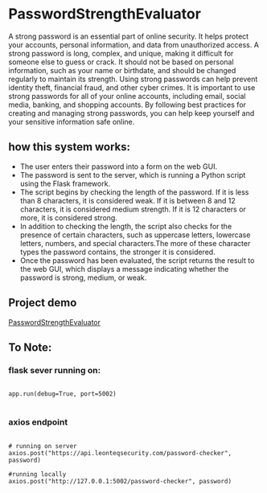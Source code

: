 # PasswordStrengthEvaluator

A strong password is an essential part of online security. It helps protect your accounts, personal information, and data from unauthorized access. A strong password is long, complex, and unique, making it difficult for someone else to guess or crack. It should not be based on personal information, such as your name or birthdate, and should be changed regularly to maintain its strength. Using strong passwords can help prevent identity theft, financial fraud, and other cyber crimes. It is important to use strong passwords for all of your online accounts, including email, social media, banking, and shopping accounts. By following best practices for creating and managing strong passwords, you can help keep yourself and your sensitive information safe online.

## how this system works:

<ul>
<li> The user enters their password into a form on the web GUI.</li>
<li> The password is sent to the server, which is running a Python script using the Flask framework.</li>
<li>The script begins by checking the length of the password. If it is less than 8 characters, it is considered weak. If it is between 8 and 12 characters, it is considered medium strength. If it is 12 characters or more, it is considered strong.</li>
<li>In addition to checking the length, the script also checks for the presence of certain characters, such as uppercase letters, lowercase letters, numbers, and special characters.The more of these character types the password contains, the stronger it is considered.</li>
<li>Once the password has been evaluated, the script returns the result to the web GUI, which displays a message indicating whether the password is strong, medium, or weak.</li>
</ul>

## Project demo

[PasswordStrengthEvaluator](https://leontech254.github.io/PasswordStrengthEvaluator/)

## To Note:

### flask sever running on:

<pre>
<code>
app.run(debug=True, port=5002)
</code>
</pre>

### axios endpoint

<pre>
<code>
# running on server
axios.post("https://api.leonteqsecurity.com/password-checker", password)

#running locally
axios.post("http://127.0.0.1:5002/password-checker", password)
</code>
</pre>
